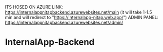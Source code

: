 ITS HOSED ON AZURE
LINK: https://internalappnitapbackend.azurewebsites.net/main (it will take 1-1.5 min and will redirect to "https://internalapp-nitap.web.app/")
ADMIN PANEL: https://internalappnitapbackend.azurewebsites.net/admin/


# InternalApp-Backend
